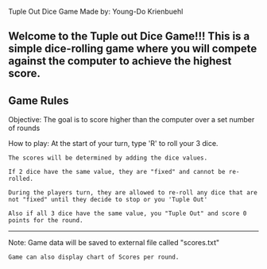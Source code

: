 Tuple Out Dice Game
Made by: Young-Do Krienbuehl

Welcome to the Tuple out Dice Game!!!
This is a simple dice-rolling game where you will compete against the computer
to achieve the highest score.
------------------------------------------------------------------------------

Game Rules
------------------------------------------------------------------------------
Objective:
    The goal is to score higher than the computer over a set number of rounds

How to play:
    At the start of your turn, type 'R' to roll your 3 dice.

    The scores will be determined by adding the dice values.

    If 2 dice have the same value, they are "fixed" and cannot be re-rolled.
    
    During the players turn, they are allowed to re-roll any dice that are not "fixed" until they decide to stop or you 'Tuple Out'

    Also if all 3 dice have the same value, you "Tuple Out" and score 0 points for the round.

------------------------------------------------------------------------------

Note: Game data will be saved to external file called "scores.txt"
    
    Game can also display chart of Scores per round.